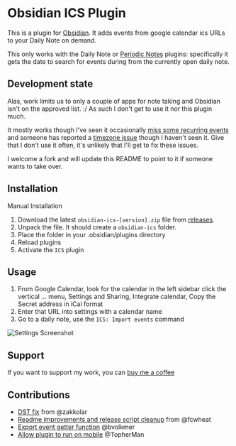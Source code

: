 # Obsidian ICS Plugin

This is a plugin for [Obsidian](https://obsidian.md). It adds events from google calendar ics URLs to your Daily Note on demand.

This only works with the Daily Note or [Periodic Notes](https://github.com/liamcain/obsidian-periodic-notes) plugins: specifically it gets the date to search for events during from the currently open daily note.

## Development state

Alas, work limits us to only a couple of apps for note taking and Obsidian isn't on the approved list. :/ As such I don't get to use it nor this plugin much. 

It mostly works though I've seen it occasionally [miss some recurring events](https://github.com/muness/obsidian-ics/issues/36) and someone has reported a [timezone issue](https://github.com/muness/obsidian-ics/issues/37) though I haven't seen it. Give that I don't use it often, it's unlikely that I'll get to fix these issues.

I welcome a fork and will update this README to point to it if someone wants to take over.

## Installation

Manual Installation
1. Download the latest `obsidian-ics-[version].zip` file from [releases](https://github.com/muness/obsidian-ics/releases).
2. Unpack the file. It should create a `obsidian-ics` folder.
3. Place the folder in your .obsidian/plugins directory
4. Reload plugins
5. Activate the `ICS` plugin

## Usage

1. From Google Calendar, look for the calendar in the left sidebar click the vertical … menu, Settings and Sharing, Integrate calendar, Copy the Secret address in iCal format
2. Enter that URL into settings with a calendar name
3. Go to a daily note, use the `ICS: Import events` command

![Settings Screenshot](https://github.com/muness/obsidian-ics/blob/master/docs/2021-08-11-22-18-21.png?raw=true)

## Support

If you want to support my work, you can [buy me a coffee](https://www.buymeacoffee.com/muness)

## Contributions

- [DST fix](https://github.com/muness/obsidian-ics/pull/17) from @zakkolar
- [Readme improvements and release script cleanup](https://github.com/muness/obsidian-ics/pull/22) from @fcwheat
- [Export event getter function](https://github.com/muness/obsidian-ics/pull/33) @bvolkmer
- [Allow plugin to run on mobile](https://github.com/muness/obsidian-ics/pull/46) @TopherMan
